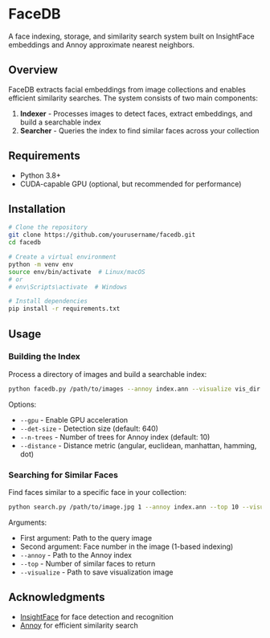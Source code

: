 # FaceDB

A face indexing, storage, and similarity search system built on InsightFace embeddings and Annoy approximate nearest neighbors.

## Overview

FaceDB extracts facial embeddings from image collections and enables efficient similarity searches. The system consists of two main components:

1. **Indexer** - Processes images to detect faces, extract embeddings, and build a searchable index
2. **Searcher** - Queries the index to find similar faces across your collection

## Requirements

- Python 3.8+
- CUDA-capable GPU (optional, but recommended for performance)

## Installation

```bash
# Clone the repository
git clone https://github.com/yourusername/facedb.git
cd facedb

# Create a virtual environment
python -m venv env
source env/bin/activate  # Linux/macOS
# or
# env\Scripts\activate  # Windows

# Install dependencies
pip install -r requirements.txt
```

## Usage

### Building the Index

Process a directory of images and build a searchable index:

```bash
python facedb.py /path/to/images --annoy index.ann --visualize vis_dir
```

Options:
- `--gpu` - Enable GPU acceleration
- `--det-size` - Detection size (default: 640)
- `--n-trees` - Number of trees for Annoy index (default: 10)
- `--distance` - Distance metric (angular, euclidean, manhattan, hamming, dot)

### Searching for Similar Faces

Find faces similar to a specific face in your collection:

```bash
python search.py /path/to/image.jpg 1 --annoy index.ann --top 10 --visualize results.jpg
```

Arguments:
- First argument: Path to the query image
- Second argument: Face number in the image (1-based indexing)
- `--annoy` - Path to the Annoy index
- `--top` - Number of similar faces to return
- `--visualize` - Path to save visualization image

## Acknowledgments

- [InsightFace](https://github.com/deepinsight/insightface) for face detection and recognition
- [Annoy](https://github.com/spotify/annoy) for efficient similarity search
